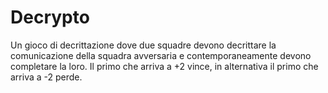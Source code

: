 # Decrypto
Un gioco di decrittazione dove due squadre devono decrittare la comunicazione della squadra avversaria e contemporaneamente devono completare la loro. Il primo che arriva a +2 vince, in alternativa il primo che arriva a -2 perde.
